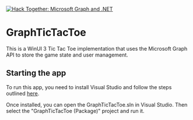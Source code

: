 [![Hack Together: Microsoft Graph and .NET](https://img.shields.io/badge/Microsoft%20-Hack--Together-orange?style=for-the-badge&logo=microsoft)](https://github.com/microsoft/hack-together)


# GraphTicTacToe

This is a WinUI 3 Tic Tac Toe implementation that uses the Microsoft Graph API to store the game state and user management.

## Starting the app
To run this app, you need to install Visual Studio and follow the steps outlined [here](https://learn.microsoft.com/en-us/windows/apps/windows-app-sdk/set-up-your-development-environment?tabs=cs-vs-community%2Ccpp-vs-community%2Cvs-2022-17-1-a%2Cvs-2022-17-1-b#required-workloads-and-components).

Once installed, you can open the GraphTicTacToe.sln in Visual Studio. Then select the "GraphTicTacToe (Package)" project and run it.
